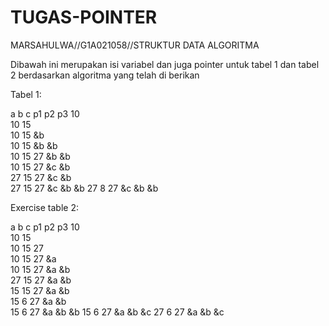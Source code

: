 # TUGAS-POINTER
MARSAHULWA//G1A021058//STRUKTUR DATA ALGORITMA

Dibawah ini merupakan isi variabel dan juga pointer untuk tabel 1 dan tabel 2 berdasarkan algoritma yang telah di berikan
 
 Tabel 1:

 a	 b	 c	p1	p2	p3
10					
10	15				
10	15		  &b		
10	15		  &b	&b	
10	15	27	&b	&b	
10	15	27	&c	&b	
27	15	27	&c	&b	
27	15	27	&c	&b	&b
27	8	  27	&c	&b	&b

Exercise table 2:

 a	 b	 c	p1	p2	p3
10					
10	15				
10	15	27			
10	15	27	&a		
10	15	27	&a	&b	
27	15	27	&a	&b	
15	15	27	&a	&b	
15	6 	27	&a	&b	
15	6	  27	&a	&b	&b
15	6 	27	&a	&b	&c
27	6	  27	&a	&b	&c

